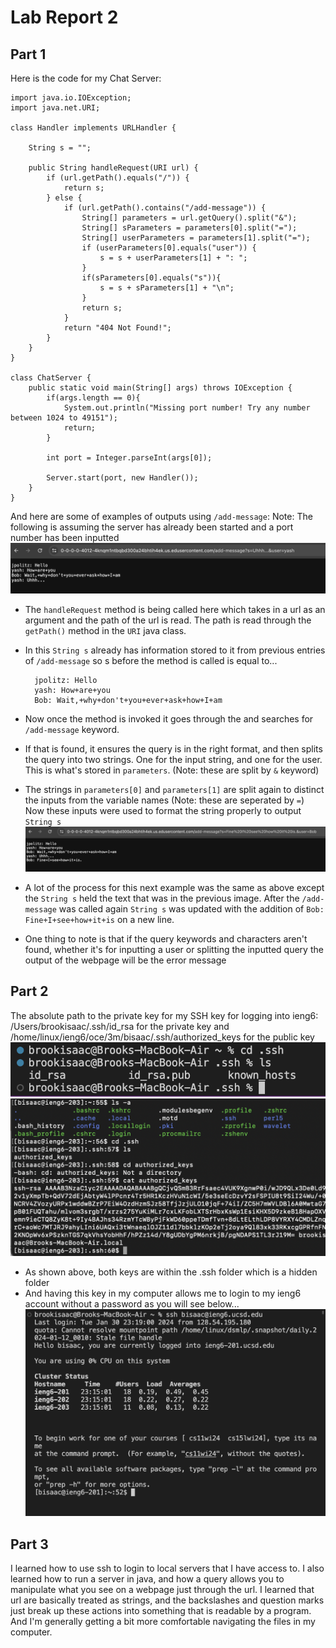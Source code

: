 # **Lab Report 2**
## Part 1
Here is the code for my Chat Server:
```
import java.io.IOException;
import java.net.URI;

class Handler implements URLHandler {
    
    String s = "";

    public String handleRequest(URI url) {
        if (url.getPath().equals("/")) {
            return s;
        } else {
            if (url.getPath().contains("/add-message")) {
                String[] parameters = url.getQuery().split("&");
                String[] sParameters = parameters[0].split("=");
                String[] userParameters = parameters[1].split("=");
                if (userParameters[0].equals("user")) {
                    s = s + userParameters[1] + ": ";
                }
                if(sParameters[0].equals("s")){
                    s = s + sParameters[1] + "\n";
                }
                return s;
            }
            return "404 Not Found!";
        }
    }
}

class ChatServer {
    public static void main(String[] args) throws IOException {
        if(args.length == 0){
            System.out.println("Missing port number! Try any number between 1024 to 49151");
            return;
        }

        int port = Integer.parseInt(args[0]);

        Server.start(port, new Handler());
    }
}
```
And here are some of examples of outputs using `/add-message`:
Note: The following is assuming the server has already been started and a port number has been inputted
 ![Image](ChatServerEx1.png)
* The `handleRequest` method is being called here which takes in a url as an argument and the path of the url is read. The path is read through the `getPath()` method in the `URI` java class.
* In this `String s` already has information stored to it from previous entries of `/add-message` so s before the method is called is equal to...
  
        
        jpolitz: Hello
        yash: How+are+you
        Bob: Wait,+why+don't+you+ever+ask+how+I+am
        
  
* Now once the method is invoked it goes through the and searches for `/add-message` keyword.
* If that is found, it ensures the query is in the right format, and then splits the query into two strings. One for the input string, and one for the user. This is what's stored in `parameters`. (Note: these are split by `&` keyword)
* The strings in `parameters[0]` and `parameters[1]` are split again to distinct the inputs from the variable names (Note: these are seperated by `=`) Now these inputs were used to format the string properly to output `String s`
 ![Image](ChatServerEx2.png)
* A lot of the process for this next example was the same as above except the `String s` held the text that was in the previous image. After the `/add-message` was called again `String s` was updated with the addition of `Bob: Fine+I+see+how+it+is` on a new line.
* One thing to note is that if the query keywords and characters aren't found, whether it's for inputting a user or splitting the inputted query the output of the webpage will be the error message
    
## Part 2
The absolute path to the private key for my SSH key for logging into ieng6: /Users/brookisaac/.ssh/id_rsa for the private key and /home/linux/ieng6/oce/3m/bisaac/.ssh/authorized_keys for the public key
![Image](rsa_key.png)
![Image](pubkey.png)
* As shown above, both keys are within the .ssh folder which is a hidden folder
* And having this key in my computer allows me to login to my ieng6 account without a password as you will see below...
  ![Image](sshLogin.png)

## Part 3
I learned how to use ssh to login to local servers that I have access to. I also learned how to run a server in java, and how a query allows you to manipulate what you see on a webpage just through the url. I learned that url are basically treated as strings, and the backslashes and question marks just break up these actions into something that is readable by a program. And I'm generally getting a bit more comfortable navigating the files in my computer.

